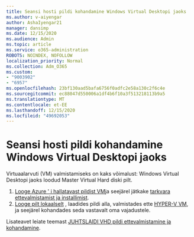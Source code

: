 ```yaml
---
title: Seansi hosti pildi kohandamine Windows Virtual Desktopi jaoks
ms.author: v-aiyengar
author: AshaIyengar21
manager: dansimp
ms.date: 12/15/2020
ms.audience: Admin
ms.topic: article
ms.service: o365-administration
ROBOTS: NOINDEX, NOFOLLOW
localization_priority: Normal
ms.collection: Adm_O365
ms.custom:
- "9003902"
- "6957"
ms.openlocfilehash: 23bf130aad5bafa6756f0adfc2e58a130c2f6c4e
ms.sourcegitcommit: ec88047d550006a1df4b6f10a3f513218113b9a5
ms.translationtype: MT
ms.contentlocale: et-EE
ms.lasthandoff: 12/15/2020
ms.locfileid: "49692053"
---
```

# <a name="customize-a-session-host-image-for-windows-virtual-desktop"></a>Seansi hosti pildi kohandamine Windows Virtual Desktopi jaoks

Virtuaalarvuti (VM) valmistamiseks on kaks võimalust: Windows Virtual Desktopi jaoks loodud Master Virtual Hard diski pilt.

1. [Looge Azure ' i hallatavast pildist VM](https://go.microsoft.com/fwlink/?linkid=2127906)ja seejärel jätkake [tarkvara ettevalmistamist ja installimist](https://go.microsoft.com/fwlink/?linkid=2128064).
1. [Looge pilt lokaalselt](https://go.microsoft.com/fwlink/?linkid=2128065) , laadides pildi alla, valmistades ette [HYPER-V VM](https://go.microsoft.com/fwlink/?linkid=2127907), ja seejärel kohandades seda vastavalt oma vajadustele.

Lisateavet leiate teemast [JUHTSLAIDI VHD pildi ettevalmistamine ja kohandamine](https://go.microsoft.com/fwlink/?linkid=2127838).